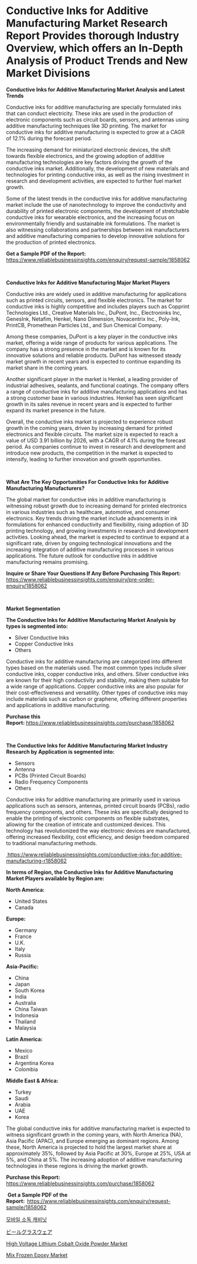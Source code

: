 <p><h1>Conductive Inks for Additive Manufacturing Market Research Report Provides thorough Industry Overview, which offers an In-Depth Analysis of Product Trends and New Market Divisions</h1></p><p><strong>Conductive Inks for Additive Manufacturing Market Analysis and Latest Trends</strong></p>
<p><p>Conductive inks for additive manufacturing are specially formulated inks that can conduct electricity. These inks are used in the production of electronic components such as circuit boards, sensors, and antennas using additive manufacturing techniques like 3D printing. The market for conductive inks for additive manufacturing is expected to grow at a CAGR of 12.1% during the forecast period.</p><p>The increasing demand for miniaturized electronic devices, the shift towards flexible electronics, and the growing adoption of additive manufacturing technologies are key factors driving the growth of the conductive inks market. Additionally, the development of new materials and technologies for printing conductive inks, as well as the rising investment in research and development activities, are expected to further fuel market growth.</p><p>Some of the latest trends in the conductive inks for additive manufacturing market include the use of nanotechnology to improve the conductivity and durability of printed electronic components, the development of stretchable conductive inks for wearable electronics, and the increasing focus on environmentally friendly and sustainable ink formulations. The market is also witnessing collaborations and partnerships between ink manufacturers and additive manufacturing companies to develop innovative solutions for the production of printed electronics.</p></p>
<p><strong>Get a Sample PDF of the Report:&nbsp;</strong> <a href="https://www.reliablebusinessinsights.com/enquiry/request-sample/1858062">https://www.reliablebusinessinsights.com/enquiry/request-sample/1858062</a></p>
<p>&nbsp;</p>
<p><strong>Conductive Inks for Additive Manufacturing Major Market Players</strong></p>
<p><p>Conductive inks are widely used in additive manufacturing for applications such as printed circuits, sensors, and flexible electronics. The market for conductive inks is highly competitive and includes players such as Copprint Technologies Ltd., Creative Materials Inc., DuPont, Inc., Electroninks Inc, GenesInk, Netafim, Henkel, Nano Dimension, Novacentrix Inc., Poly-Ink, PrintCB, Promethean Particles Ltd., and Sun Chemical Company.</p><p>Among these companies, DuPont is a key player in the conductive inks market, offering a wide range of products for various applications. The company has a strong presence in the market and is known for its innovative solutions and reliable products. DuPont has witnessed steady market growth in recent years and is expected to continue expanding its market share in the coming years.</p><p>Another significant player in the market is Henkel, a leading provider of industrial adhesives, sealants, and functional coatings. The company offers a range of conductive inks for additive manufacturing applications and has a strong customer base in various industries. Henkel has seen significant growth in its sales revenue in recent years and is expected to further expand its market presence in the future.</p><p>Overall, the conductive inks market is projected to experience robust growth in the coming years, driven by increasing demand for printed electronics and flexible circuits. The market size is expected to reach a value of USD 3.91 billion by 2026, with a CAGR of 4.1% during the forecast period. As companies continue to invest in research and development and introduce new products, the competition in the market is expected to intensify, leading to further innovation and growth opportunities.</p></p>
<p>&nbsp;</p>
<p><strong>What Are The Key Opportunities For Conductive Inks for Additive Manufacturing Manufacturers?</strong></p>
<p><p>The global market for conductive inks in additive manufacturing is witnessing robust growth due to increasing demand for printed electronics in various industries such as healthcare, automotive, and consumer electronics. Key trends driving the market include advancements in ink formulations for enhanced conductivity and flexibility, rising adoption of 3D printing technology, and growing investments in research and development activities. Looking ahead, the market is expected to continue to expand at a significant rate, driven by ongoing technological innovations and the increasing integration of additive manufacturing processes in various applications. The future outlook for conductive inks in additive manufacturing remains promising.</p></p>
<p><strong>Inquire or Share Your Questions If Any Before Purchasing This Report:</strong> <a href="https://www.reliablebusinessinsights.com/enquiry/pre-order-enquiry/1858062">https://www.reliablebusinessinsights.com/enquiry/pre-order-enquiry/1858062</a></p>
<p>&nbsp;</p>
<p><strong>Market Segmentation</strong></p>
<p><strong>The Conductive Inks for Additive Manufacturing Market Analysis by types is segmented into:</strong></p>
<p><ul><li>Silver Conductive Inks</li><li>Copper Conductive Inks</li><li>Others</li></ul></p>
<p><p>Conductive inks for additive manufacturing are categorized into different types based on the materials used. The most common types include silver conductive inks, copper conductive inks, and others. Silver conductive inks are known for their high conductivity and stability, making them suitable for a wide range of applications. Copper conductive inks are also popular for their cost-effectiveness and versatility. Other types of conductive inks may include materials such as carbon or graphene, offering different properties and applications in additive manufacturing.</p></p>
<p><strong>Purchase this Report:&nbsp;</strong><a href="https://www.reliablebusinessinsights.com/purchase/1858062">https://www.reliablebusinessinsights.com/purchase/1858062</a></p>
<p>&nbsp;</p>
<p><strong>The Conductive Inks for Additive Manufacturing Market Industry Research by Application is segmented into:</strong></p>
<p><ul><li>Sensors</li><li>Antenna</li><li>PCBs (Printed Circuit Boards)</li><li>Radio Frequency Components</li><li>Others</li></ul></p>
<p><p>Conductive inks for additive manufacturing are primarily used in various applications such as sensors, antennas, printed circuit boards (PCBs), radio frequency components, and others. These inks are specifically designed to enable the printing of electronic components on flexible substrates, allowing for the creation of intricate and customized devices. This technology has revolutionized the way electronic devices are manufactured, offering increased flexibility, cost efficiency, and design freedom compared to traditional manufacturing methods.</p></p>
<p><a href="https://www.reliablebusinessinsights.com/conductive-inks-for-additive-manufacturing-r1858062">&nbsp;https://www.reliablebusinessinsights.com/conductive-inks-for-additive-manufacturing-r1858062</a></p>
<p><strong>In terms of Region, the Conductive Inks for Additive Manufacturing Market Players available by Region are:</strong></p>
<p>
    <p> <strong> North America: </strong>
        <ul>
            <li>United States</li>
            <li>Canada</li>
        </ul>
        </p> 
    <p> <strong> Europe: </strong>
        <ul>
            <li>Germany</li>
            <li>France</li>
            <li>U.K.</li>
            <li>Italy</li>
            <li>Russia</li>
        </ul>
        </p> 
    <p> <strong> Asia-Pacific: </strong>
        <ul>
            <li>China</li>
            <li>Japan</li>
            <li>South Korea</li>
            <li>India</li>
            <li>Australia</li>
            <li>China Taiwan</li>
            <li>Indonesia</li>
            <li>Thailand</li>
            <li>Malaysia</li>
        </ul>
        </p> 
    <p> <strong> Latin America: </strong>
        <ul>
            <li>Mexico</li>
            <li>Brazil</li>
            <li>Argentina Korea</li>
            <li>Colombia</li>
        </ul>
        </p> 
    <p> <strong> Middle East & Africa: </strong>
        <ul>
            <li>Turkey</li>
            <li>Saudi</li>
            <li>Arabia</li>
            <li>UAE</li>
            <li>Korea</li>
        </ul>
    </p>
    </p>
<p><p>The global conductive inks for additive manufacturing market is expected to witness significant growth in the coming years, with North America (NA), Asia Pacific (APAC), and Europe emerging as dominant regions. Among these, North America is projected to hold the largest market share at approximately 35%, followed by Asia Pacific at 30%, Europe at 25%, USA at 5%, and China at 5%. The increasing adoption of additive manufacturing technologies in these regions is driving the market growth.</p></p>
<p><strong>Purchase this Report: </strong><a href="https://www.reliablebusinessinsights.com/purchase/1858062">https://www.reliablebusinessinsights.com/purchase/1858062</a></p>
<p>&nbsp;<strong>Get a Sample PDF of the Report:&nbsp;&nbsp;</strong><a href="https://www.reliablebusinessinsights.com/enquiry/request-sample/1858062">https://www.reliablebusinessinsights.com/enquiry/request-sample/1858062</a></p>
<p><strong></strong></p>
<p><p><a href="https://github.com/shampaakter36/Market-Research-Report-List-1/blob/main/2299586144517.md">모바일 소독 캐비닛</a></p><p><a href="https://github.com/Fatimaklein1/Market-Research-Report-List-1/blob/main/8390279138478.md">ビールグラスウェア</a></p><p><a href="https://github.com/Valeridd446677/Market-Research-Report-List-1/blob/main/high-voltage-lithium-cobalt-oxide-powder-market.md">High Voltage Lithium Cobalt Oxide Powder Market</a></p><p><a href="https://github.com/IzaiahBartell/Market-Research-Report-List-1/blob/main/mix-frozen-epoxy-market.md">Mix Frozen Epoxy Market</a></p></p>